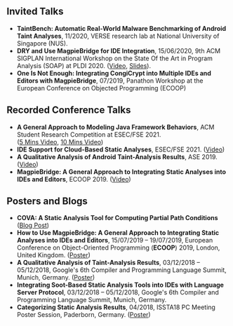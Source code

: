 ## Invited Talks
- **TaintBench: Automatic Real-World Malware Benchmarking of Android Taint Analyses**, 11/2020, VERSE research lab at National University of Singapore (NUS). 
- **DRY and Use MagpieBridge for IDE Integration**, 15/06/2020, 9th ACM SIGPLAN International Workshop on the State Of the Art in Program Analysis (SOAP) at PLDI 2020. ([Video](https://youtu.be/6MLlOEsPW1k), [Slides](soap-talk.pdf)).
- **One Is Not Enough: Integrating CongiCrypt into Multiple IDEs and Editors with MagpieBridge**, 07/2019, Panathon Workshop at the European Conference on Objected Programming (ECOOP)

## Recorded Conference Talks
- **A General Approach to Modeling Java Framework Behaviors**,  ACM Student Research Competition at ESEC/FSE 2021. <br> 
  ([5 Mins Video](https://t.co/tT40YwWC1N?amp=1), [10 Mins Video](https://youtu.be/u5R__D7o32U))
- **IDE Support for Cloud-Based Static Analyses**, ESEC/FSE 2021. ([Video](https://youtu.be/D3cBajyQPJw))
- **A Qualitative Analysis of Android Taint-Analysis Results**, ASE 2019. ([Video](https://youtu.be/dD-VliMsQvw))
- **MagpieBridge: A General Approach to Integrating Static Analyses into IDEs and Editors**, ECOOP 2019. ([Video](https://youtu.be/w56Bxxa_Ppo))


## Posters and Blogs
- **COVA: A Static Analysis Tool for Computing Partial Path Conditions** ([Blog Post](https://medium.com/ase-conference/cova-a-static-analysis-tool-for-computing-partial-path-conditions-c3c08313f124))
- **How to Use MagpieBridge: A General Approach to Integrating Static Analyses into IDEs and Editors**, 15/07/2019 – 19/07/2019, European Conference on Object-Oriented Programming (**ECOOP**) 2019, London, United Kingdom. ([Poster](ECOOP19MagpieBridgePoster.pdf))
- **A Qualitative Analysis of Taint-Analysis Results**, 03/12/2018 – 05/12/2018, Google's 6th Compiler and Programming Language Summit, Munich, Germany. ([Poster](cova_poster_google.pdf))
- **Integrating Soot-Based Static Analysis Tools into IDEs with Language Server Protocol**, 03/12/2018 – 05/12/2018, Google's 6th Compiler and Programming Language Summit, Munich, Germany. 
- **Categorizing Static Analysis Results**, 04/2018, ISSTA18 PC Meeting Poster Session, Paderborn, Germany. ([Poster](cova_poster.pdf))
